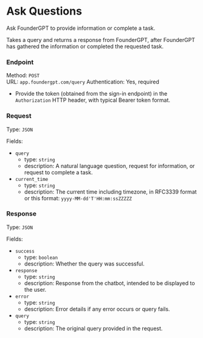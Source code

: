 # Ask Questions

Ask FounderGPT to provide information or complete a task.

Takes a query and returns a response from FounderGPT, after FounderGPT has gathered the information or completed the requested task.

### Endpoint

Method: `POST`  
URL: `app.foundergpt.com/query`
Authentication: Yes, required

-   Provide the token (obtained from the sign-in endpoint) in the `Authorization` HTTP header, with typical Bearer token format.

### Request

Type: `JSON`

Fields:

-   `query`
    -   type: `string`
    -   description: A natural language question, request for information, or request to complete a task.
-   `current_time`
    -   type: `string`
    -   description: The current time including timezone, in RFC3339 format or this format: `yyyy-MM-dd'T'HH:mm:ssZZZZZ`

### Response

Type: `JSON`

Fields:

-   `success`
    -   type: `boolean`
    -   description: Whether the query was successful.
-   `response`
    -   type: `string`
    -   description: Response from the chatbot, intended to be displayed to the user.
-   `error`
    -   type: `string`
    -   description: Error details if any error occurs or query fails.
-   `query`
    -   type: `string`
    -   description: The original query provided in the request.
